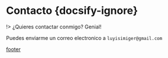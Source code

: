 # Contacto {docsify-ignore}
!> ¿Quieres contactar conmigo? Genial!

Puedes enviarme un correo electronico a `luyisimiger@gmail.com`

[footer](_footer.md ':include')
